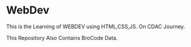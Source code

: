 # WebDev
This is the Learning of WEBDEV using HTML,CSS,JS. 
On CDAC Journey.

This Repository Also Contains BroCode Data.
